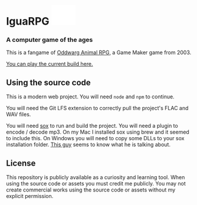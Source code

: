 # IguaRPG ![Iguana character](./iguana.svg)
### A computer game of the ages
This is a fangame of [Oddwarg Animal RPG](http://oddwarg.com/index.php?id=OARPG), a Game Maker game from 2003.

[You can play the current build here.](https://igua-rpg.herokuapp.com/)

## Using the source code
This is a modern web project. You will need `node` and `npm` to continue.

You will need the Git LFS extension to correctly pull the project's FLAC and WAV files.

You will need [sox](http://sox.sourceforge.net/) to run and build the project. You will need a plugin to encode / decode mp3. On my Mac I installed sox using brew and it seemed to include this. On Windows you will need to copy some DLLs to your sox installation folder. [This guy](https://stackoverflow.com/questions/3537155/sox-fail-util-unable-to-load-mad-decoder-library-libmad-function-mad-stream#comment90773339_23939403) seems to know what he is talking about.

## License
This repository is publicly available as a curiosity and learning tool. When using the source code or assets you must credit me publicly. You may not create commercial works using the source code or assets without my explicit permission.
